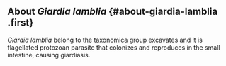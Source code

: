 About *Giardia lamblia* {#about-giardia-lamblia .first}
-----------------------

*Giardia lamblia* belong to the taxonomica group excavates and it is
flagellated protozoan parasite that colonizes and reproduces in the
small intestine, causing giardiasis.
